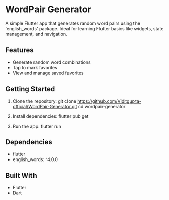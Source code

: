 WordPair Generator
==================

A simple Flutter app that generates random word pairs using the 'english_words' package.
Ideal for learning Flutter basics like widgets, state management, and navigation.

Features
--------
- Generate random word combinations
- Tap to mark favorites
- View and manage saved favorites

Getting Started
---------------
1. Clone the repository:
   git clone https://github.com/Viditgupta-official/WordPair-Generator.git
   cd wordpair-generator

2. Install dependencies:
   flutter pub get

3. Run the app:
   flutter run

Dependencies
------------
- flutter
- english_words: ^4.0.0

Built With
----------
- Flutter
- Dart
